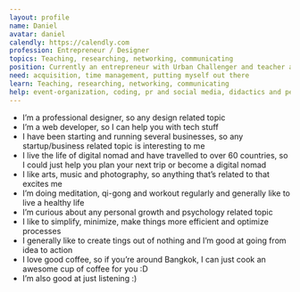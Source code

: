 ```yaml
---
layout: profile
name: Daniel
avatar: daniel
calendly: https://calendly.com
profession: Entrepreneur / Designer
topics: Teaching, researching, networking, communicating
position: Currently an entrepreneur with Urban Challenger and teacher at x school
need: acquisition, time management, putting myself out there
learn: Teaching, researching, networking, communicating
help: event-organization, coding, pr and social media, didactics and pedagogics in school
---
```


<ul>	
	<li>I’m a professional designer, so any design related topic</li>
	<li>I’m a web developer, so I can help you with tech stuff</li>
	<li>I have been starting and running several businesses, so any startup/business related topic is interesting to me</li>
	<li>I live the life of digital nomad and have travelled to over 60 countries, so I could just help you plan your next trip or become a digital nomad</li>
	<li>I like arts, music and photography, so anything that’s related to that excites me</li>
	<li>I’m doing meditation, qi-gong and workout regularly and generally like to live a healthy life</li>
	<li>I’m curious about any personal growth and psychology related topic</li>
	<li>I like to simplify, minimize, make things more efficient and optimize processes</li>
	<li>I generally like to create tings out of nothing and I’m good at going from idea to action</li>
	<li>I love good coffee, so if you’re around Bangkok, I can just cook an awesome cup of coffee for you :D</li>
	<li>I’m also good at just listening :) </li>
</ul>
